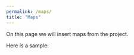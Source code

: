 ```yaml
---
permalink: /maps/
title: "Maps"
---
```


On this page we will insert maps from the project. 

Here is a sample: 

